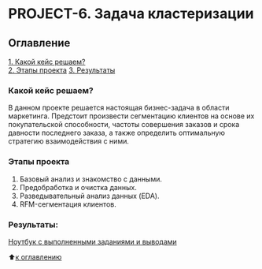 # PROJECT-6. Задача кластеризации

## Оглавление  
[1. Какой кейс решаем?](https://github.com/itbias/Projects/tree/main/project_6/README.MD#Какой-кейс-решаем)  
[2. Этапы проекта](https://github.com/itbias/Projects/tree/main/project_6/README.MD#Этапы-проекта) 
[3. Результаты](https://github.com/itbias/Projects/tree/main/project_6/README.MD#Результаты)    

### Какой кейс решаем?    
 В данном проекте решается настоящая бизнес-задача в области маркетинга. Предстоит произвести сегментацию клиентов на основе их покупательской способности, частоты совершения заказов и срока давности последнего заказа, а также определить оптимальную стратегию взаимодействия с ними.

### Этапы проекта    
1. Базовый анализ и знакомство с данными.
2. Предобработка и очистка данных.
3. Разведывательный анализ данных (EDA).
4. RFM-сегментация клиентов.

### Результаты:  
[Ноутбук с выполненными заданиями и выводами](https://github.com/itbias/Projects/tree/main/project_6/project_6.ipynb)

:arrow_up:[к оглавлению](https://github.com/itbias/Projects/tree/main/project_6/README.MD#Оглавление)
